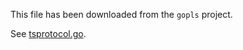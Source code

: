 This file has been downloaded from the `gopls` project.

See [tsprotocol.go](https://github.com/golang/tools/blob/master/internal/lsp/protocol/tsprotocol.go).
